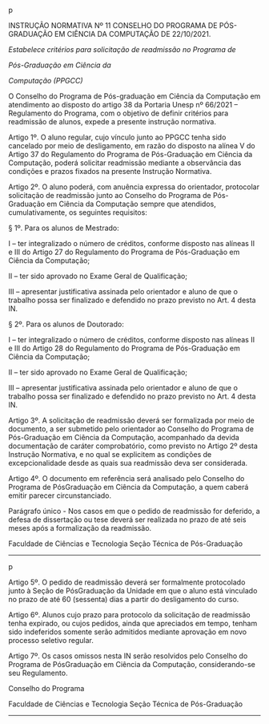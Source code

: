 p

INSTRUÇÃO NORMATIVA Nº 11 CONSELHO DO PROGRAMA DE PÓS-GRADUAÇÃO EM
CIÊNCIA DA COMPUTAÇÃO DE 22/10/2021.

_Estabelece critérios para solicitação de_
_readmissão_ _no_ _Programa_ _de_

_Pós-Graduação_ _em_ _Ciência_ _da_

_Computação (PPGCC)_

O Conselho do Programa de Pós-graduação em Ciência da Computação em atendimento ao
disposto do artigo 38 da Portaria Unesp nº 66/2021 – Regulamento do Programa, com o
objetivo de definir critérios para readmissão de alunos, expede a presente instrução normativa.

Artigo 1º. O aluno regular, cujo vínculo junto ao PPGCC tenha sido cancelado por meio de
desligamento, em razão do disposto na alínea V do Artigo 37 do Regulamento do Programa
de Pós-Graduação em Ciência da Computação, poderá solicitar readmissão mediante a
observância das condições e prazos fixados na presente Instrução Normativa.

Artigo 2º. O aluno poderá, com anuência expressa do orientador, protocolar solicitação de
readmissão junto ao Conselho do Programa de Pós-Graduação em Ciência da Computação
sempre que atendidos, cumulativamente, os seguintes requisitos:

§ 1º. Para os alunos de Mestrado:

I – ter integralizado o número de créditos, conforme disposto nas alíneas II e III do Artigo 27
do Regulamento do Programa de Pós-Graduação em Ciência da Computação;

II – ter sido aprovado no Exame Geral de Qualificação;

III – apresentar justificativa assinada pelo orientador e aluno de que o trabalho possa ser
finalizado e defendido no prazo previsto no Art. 4 desta IN.

§ 2º. Para os alunos de Doutorado:

I – ter integralizado o número de créditos, conforme disposto nas alíneas II e III do Artigo 28
do Regulamento do Programa de Pós-Graduação em Ciência da Computação;

II – ter sido aprovado no Exame Geral de Qualificação;

III – apresentar justificativa assinada pelo orientador e aluno de que o trabalho possa ser
finalizado e defendido no prazo previsto no Art. 4 desta IN.

Artigo 3º. A solicitação de readmissão deverá ser formalizada por meio de documento, a ser
submetido pelo orientador ao Conselho do Programa de Pós-Graduação em Ciência da
Computação, acompanhado da devida documentação de caráter comprobatório, como previsto
no Artigo 2º desta Instrução Normativa, e no qual se explicitem as condições de
excepcionalidade desde as quais sua readmissão deva ser considerada.

Artigo 4º. O documento em referência será analisado pelo Conselho do Programa de PósGraduação em Ciência da Computação, a quem caberá emitir parecer circunstanciado.

Parágrafo único - Nos casos em que o pedido de readmissão for deferido, a defesa de
dissertação ou tese deverá ser realizada no prazo de até seis meses após a formalização da
readmissão.

Faculdade de Ciências e Tecnologia
Seção Técnica de Pós-Graduação


-----

p

Artigo 5º. O pedido de readmissão deverá ser formalmente protocolado junto à Seção de PósGraduação da Unidade em que o aluno está vinculado no prazo de até 60 (sessenta) dias a
partir do desligamento do curso.

Artigo 6º. Alunos cujo prazo para protocolo da solicitação de readmissão tenha expirado, ou
cujos pedidos, ainda que apreciados em tempo, tenham sido indeferidos somente serão
admitidos mediante aprovação em novo processo seletivo regular.

Artigo 7º. Os casos omissos nesta IN serão resolvidos pelo Conselho do Programa de PósGraduação em Ciência da Computação, considerando-se seu Regulamento.

Conselho do Programa


Faculdade de Ciências e Tecnologia
Seção Técnica de Pós-Graduação


-----


